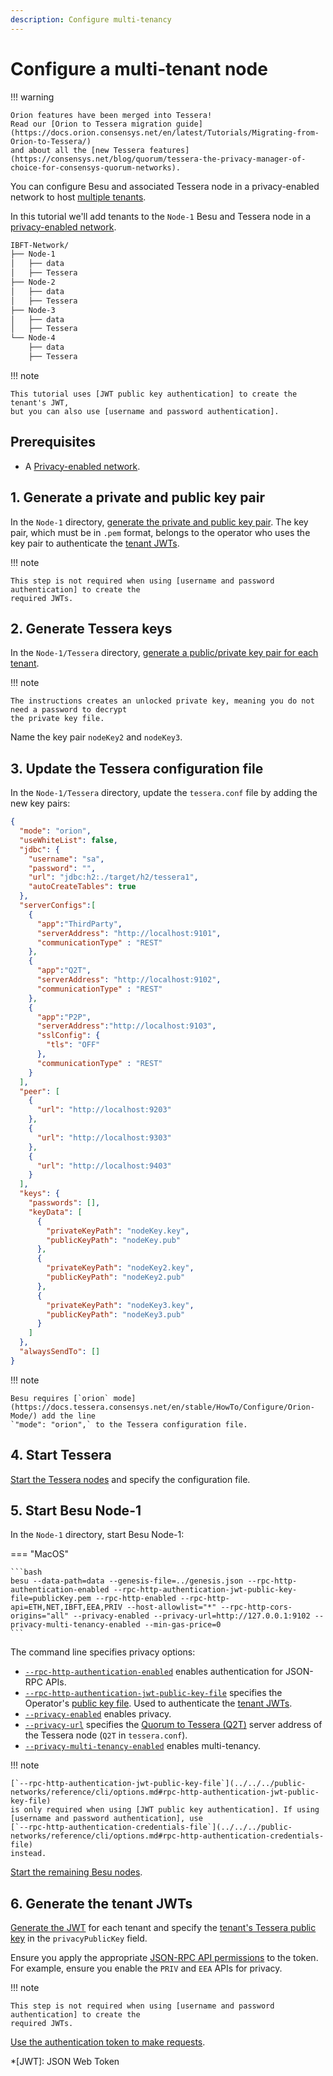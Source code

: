 ```yaml
---
description: Configure multi-tenancy
---
```


# Configure a multi-tenant node

!!! warning

    Orion features have been merged into Tessera!
    Read our [Orion to Tessera migration guide](https://docs.orion.consensys.net/en/latest/Tutorials/Migrating-from-Orion-to-Tessera/)
    and about all the [new Tessera features](https://consensys.net/blog/quorum/tessera-the-privacy-manager-of-choice-for-consensys-quorum-networks).

You can configure Besu and associated Tessera node in a privacy-enabled network to host
[multiple tenants](../../concepts/privacy/multi-tenancy.md).

In this tutorial we'll add tenants to the `Node-1` Besu and Tessera node in a
[privacy-enabled network](index.md).

```bash
IBFT-Network/
├── Node-1
│   ├── data
│   ├── Tessera
├── Node-2
│   ├── data
│   ├── Tessera
├── Node-3
│   ├── data
│   ├── Tessera
└── Node-4
    ├── data
    ├── Tessera
```

!!! note

    This tutorial uses [JWT public key authentication] to create the tenant's JWT,
    but you can also use [username and password authentication].

## Prerequisites

* A [Privacy-enabled network](index.md).

## 1. Generate a private and public key pair

In the `Node-1` directory, [generate the private and public key pair]. The key pair, which must be
in `.pem` format, belongs to the operator who uses the key pair to authenticate the
[tenant JWTs](#6-generate-the-tenant-jwts).

!!! note

    This step is not required when using [username and password authentication] to create the
    required JWTs.

## 2. Generate Tessera keys

In the `Node-1/Tessera` directory,
[generate a public/private key pair for each tenant](index.md#2-generate-tessera-keys).

!!! note

    The instructions creates an unlocked private key, meaning you do not need a password to decrypt
    the private key file.

Name the key pair `nodeKey2` and `nodeKey3`.

## 3. Update the Tessera configuration file

In the `Node-1/Tessera` directory, update the `tessera.conf` file by adding the new key pairs:

```json
{
  "mode": "orion",
  "useWhiteList": false,
  "jdbc": {
    "username": "sa",
    "password": "",
    "url": "jdbc:h2:./target/h2/tessera1",
    "autoCreateTables": true
  },
  "serverConfigs":[
    {
      "app":"ThirdParty",
      "serverAddress": "http://localhost:9101",
      "communicationType" : "REST"
    },
    {
      "app":"Q2T",
      "serverAddress": "http://localhost:9102",
      "communicationType" : "REST"
    },
    {
      "app":"P2P",
      "serverAddress":"http://localhost:9103",
      "sslConfig": {
        "tls": "OFF"
      },
      "communicationType" : "REST"
    }
  ],
  "peer": [
    {
      "url": "http://localhost:9203"
    },
    {
      "url": "http://localhost:9303"
    },
    {
      "url": "http://localhost:9403"
    }
  ],
  "keys": {
    "passwords": [],
    "keyData": [
      {
        "privateKeyPath": "nodeKey.key",
        "publicKeyPath": "nodeKey.pub"
      },
      {
        "privateKeyPath": "nodeKey2.key",
        "publicKeyPath": "nodeKey2.pub"
      },
      {
        "privateKeyPath": "nodeKey3.key",
        "publicKeyPath": "nodeKey3.pub"
      }
    ]
  },
  "alwaysSendTo": []
}
```

!!! note

    Besu requires [`orion` mode](https://docs.tessera.consensys.net/en/stable/HowTo/Configure/Orion-Mode/) add the line
    `"mode": "orion",` to the Tessera configuration file.

## 4. Start Tessera

[Start the Tessera nodes](index.md#4-start-the-tessera-nodes) and specify
the configuration file.

## 5. Start Besu Node-1

In the `Node-1` directory, start Besu Node-1:

=== "MacOS"

    ```bash
    besu --data-path=data --genesis-file=../genesis.json --rpc-http-authentication-enabled --rpc-http-authentication-jwt-public-key-file=publicKey.pem --rpc-http-enabled --rpc-http-api=ETH,NET,IBFT,EEA,PRIV --host-allowlist="*" --rpc-http-cors-origins="all" --privacy-enabled --privacy-url=http://127.0.0.1:9102 --privacy-multi-tenancy-enabled --min-gas-price=0
    ```

The command line specifies privacy options:

* [`--rpc-http-authentication-enabled`](../../../public-networks/reference/cli/options.md#rpc-http-authentication-enabled)
  enables authentication for JSON-RPC APIs.
* [`--rpc-http-authentication-jwt-public-key-file`](../../../public-networks/reference/cli/options.md#rpc-http-authentication-jwt-public-key-file)
  specifies the Operator's [public key file](#1-generate-a-private-and-public-key-pair). Used to
  authenticate the [tenant JWTs](#6-generate-the-tenant-jwts).
* [`--privacy-enabled`](../../reference/cli/options.md#privacy-enabled) enables privacy.
* [`--privacy-url`](../../reference/cli/options.md#privacy-url) specifies the
  [Quorum to Tessera (Q2T)] server address of the Tessera node (`Q2T` in `tessera.conf`).
* [`--privacy-multi-tenancy-enabled`](../../reference/cli/options.md#privacy-multi-tenancy-enabled)
  enables multi-tenancy.

!!! note

    [`--rpc-http-authentication-jwt-public-key-file`](../../../public-networks/reference/cli/options.md#rpc-http-authentication-jwt-public-key-file)
    is only required when using [JWT public key authentication]. If using
    [username and password authentication], use
    [`--rpc-http-authentication-credentials-file`](../../../public-networks/reference/cli/options.md#rpc-http-authentication-credentials-file)
    instead.

[Start the remaining Besu nodes](index.md#6-start-besu-node-2).

## 6. Generate the tenant JWTs

[Generate the JWT](../../../public-networks/how-to/use-besu-api/authenticate.md#2-create-the-jwt) for each tenant
and specify the [tenant's Tessera public key](#2-generate-tessera-keys) in the `privacyPublicKey`
field.

Ensure you apply the appropriate
[JSON-RPC API permissions](../../../public-networks/how-to/use-besu-api/authenticate.md#json-rpc-permissions) to the
token. For example, ensure you enable the `PRIV` and `EEA` APIs for privacy.

!!! note

    This step is not required when using [username and password authentication] to create the
    required JWTs.

[Use the authentication token to make requests].

<!-- Links -->
[JWT public key authentication]: ../../../public-networks/how-to/use-besu-api/authenticate.md#jwt-public-key-authentication
[username and password authentication]: ../../../public-networks/how-to/use-besu-api/authenticate.md#username-and-password-authentication
[generate the private and public key pair]: ../../../public-networks/how-to/use-besu-api/authenticate.md#1-generate-a-private-and-public-key-pair
[Use the authentication token to make requests]: ../../../public-networks/how-to/use-besu-api/authenticate.md#using-an-authentication-token-to-make-requests
[Quorum to Tessera (Q2T)]: https://docs.tessera.consensys.net/Concepts/TesseraAPI/#quorum-to-tessera-api
<!-- Abbreviations -->
*[JWT]: JSON Web Token
